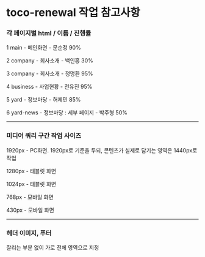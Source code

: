# toco-renewal 작업 참고사항


### 각 페이지별 html / 이름 / 진행률

1 main - 메인화면 - 문순정 90%

2 company - 회사소개 - 백인홍 30%

3 company - 회사소개 - 정명환 95%

4 business - 사업현황 - 전유진 95%

5 yard - 정보마당 - 허제민 85%

6 yard-news - 정보마당 : 세부 페이지 - 박주형 50%

---

### 미디어 쿼리 구간 작업 사이즈

1920px - PC화면. 1920px로 기준을 두되, 콘텐츠가 실제로 담기는 영역은 1440px로 작업

1280px - 태블릿 화면

1024px - 태블릿 화면

768px - 모바일 화면

430px - 모바일 화면

---

### 헤더 이미지, 푸터

잘리는 부분 없이 가로 전체 영역으로 지정

